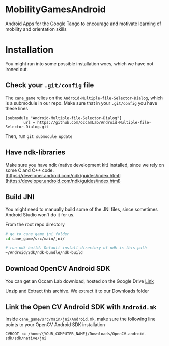 # MobilityGamesAndroid
Android Apps for the Google Tango to encourage and motivate learning of mobility and orientation skills 

# Installation

You might run into some possible installation woes, which we have not ironed out.  

## Check your `.git/config` file

The `cane_game` relies on the `Android-Multiple-file-Selector-Dialog`, which is a submodule in our repo.  Make sure that in your `.git/config` you have these lines

```
[submodule "Android-Multiple-file-Selector-Dialog"]
        url = https://github.com/occamLab/Android-Multiple-file-Selector-Dialog.git
```
Then, run `git submodule update`

## Have ndk-libraries

Make sure you have ndk (native development kit) installed, since we rely on some C and C++ code.
[https://developer.android.com/ndk/guides/index.html](https://developer.android.com/ndk/guides/index.html)

## Build JNI

You might need to manually build some of the JNI files, since sometimes Android Studio won't do it for us.

From the root repo directory

```bash
# go to cane_game jni folder
cd cane_game/src/main/jni/

# run ndk-build. Default install directory of ndk is this path
~/Android/Sdk/ndk-bundle/ndk-build
```

## Download OpenCV Android SDK

You can get an Occam Lab download, hosted on the Google Drive
[Link](https://drive.google.com/file/d/0B0UHkPLHsgyoZnFQOEQyNzZ3YTQ/view?usp=sharing)

Unzip and Extract this archive.  We extract it to our Downloads folder

## Link the Open CV Android SDK with `Android.mk`

Inside `cane_game/src/main/jni/Android.mk`, make sure the following line points to your OpenCV Android SDK installation

```
CVROOT := /home/{YOUR_COMPUTER_NAME}/Downloads/OpenCV-android-sdk/sdk/native/jni
```


